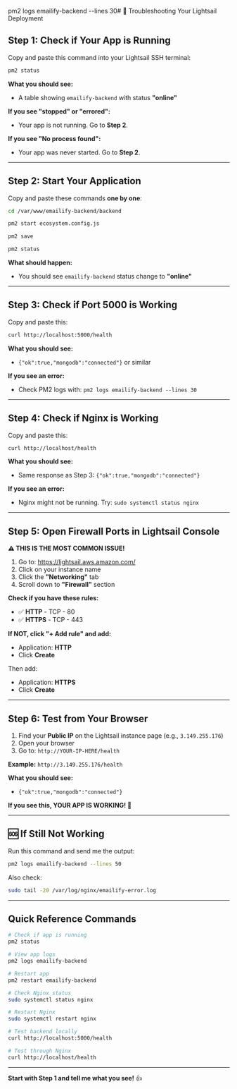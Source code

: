 pm2 logs emailify-backend --lines 30# 🔧 Troubleshooting Your Lightsail Deployment

## Step 1: Check if Your App is Running

Copy and paste this command into your Lightsail SSH terminal:

```bash
pm2 status
```

**What you should see:**
- A table showing `emailify-backend` with status **"online"**

**If you see "stopped" or "errored":**
- Your app is not running. Go to **Step 2**.

**If you see "No process found":**
- Your app was never started. Go to **Step 2**.

---

## Step 2: Start Your Application

Copy and paste these commands **one by one**:

```bash
cd /var/www/emailify-backend/backend
```

```bash
pm2 start ecosystem.config.js
```

```bash
pm2 save
```

```bash
pm2 status
```

**What should happen:**
- You should see `emailify-backend` status change to **"online"**

---

## Step 3: Check if Port 5000 is Working

Copy and paste this:

```bash
curl http://localhost:5000/health
```

**What you should see:**
- `{"ok":true,"mongodb":"connected"}` or similar

**If you see an error:**
- Check PM2 logs with: `pm2 logs emailify-backend --lines 30`

---

## Step 4: Check if Nginx is Working

Copy and paste this:

```bash
curl http://localhost/health
```

**What you should see:**
- Same response as Step 3: `{"ok":true,"mongodb":"connected"}`

**If you see an error:**
- Nginx might not be running. Try: `sudo systemctl status nginx`

---

## Step 5: Open Firewall Ports in Lightsail Console

**⚠️ THIS IS THE MOST COMMON ISSUE!**

1. Go to: https://lightsail.aws.amazon.com/
2. Click on your instance name
3. Click the **"Networking"** tab
4. Scroll down to **"Firewall"** section

**Check if you have these rules:**
- ✅ **HTTP** - TCP - 80
- ✅ **HTTPS** - TCP - 443

**If NOT, click "+ Add rule" and add:**
- Application: **HTTP**
- Click **Create**

Then add:
- Application: **HTTPS**
- Click **Create**

---

## Step 6: Test from Your Browser

1. Find your **Public IP** on the Lightsail instance page (e.g., `3.149.255.176`)
2. Open your browser
3. Go to: `http://YOUR-IP-HERE/health`

**Example:** `http://3.149.255.176/health`

**What you should see:**
- `{"ok":true,"mongodb":"connected"}`

**If you see this, YOUR APP IS WORKING! 🎉**

---

## 🆘 If Still Not Working

Run this command and send me the output:

```bash
pm2 logs emailify-backend --lines 50
```

Also check:

```bash
sudo tail -20 /var/log/nginx/emailify-error.log
```

---

## Quick Reference Commands

```bash
# Check if app is running
pm2 status

# View app logs
pm2 logs emailify-backend

# Restart app
pm2 restart emailify-backend

# Check Nginx status
sudo systemctl status nginx

# Restart Nginx
sudo systemctl restart nginx

# Test backend locally
curl http://localhost:5000/health

# Test through Nginx
curl http://localhost/health
```

---

**Start with Step 1 and tell me what you see!** 👍
